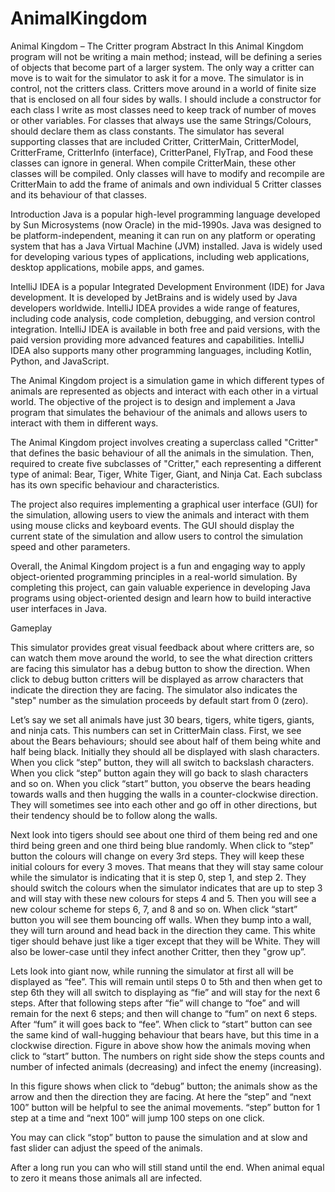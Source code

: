 # AnimalKingdom
Animal Kingdom – The Critter program
Abstract
In this Animal Kingdom program will not be writing a main method; instead, will be defining a series of objects that become part of a larger system. The only way a critter can move is to wait for the simulator to ask it for a move. The simulator is in control, not the critters class. Critters move around in a world of finite size that is enclosed on all four sides by walls. I should include a constructor for each class I write as most classes need to keep track of number of moves or other variables. For classes that always use the same Strings/Colours, should declare them as class constants. The simulator has several supporting classes that are included Critter, CritterMain, CritterModel, CritterFrame, CritterInfo (interface), CritterPanel, FlyTrap, and Food these classes can ignore in general. When compile CritterMain, these other classes will be compiled. Only classes will have to modify and recompile are CritterMain to add the frame of animals and own individual 5 Critter classes and its behaviour of that classes.

Introduction
Java is a popular high-level programming language developed by Sun Microsystems (now Oracle) in the mid-1990s. Java was designed to be platform-independent, meaning it can run on any platform or operating system that has a Java Virtual Machine (JVM) installed. Java is widely used for developing various types of applications, including web applications, desktop applications, mobile apps, and games.

IntelliJ IDEA is a popular Integrated Development Environment (IDE) for Java development. It is developed by JetBrains and is widely used by Java developers worldwide. IntelliJ IDEA provides a wide range of features, including code analysis, code completion, debugging, and version control integration. IntelliJ IDEA is available in both free and paid versions, with the paid version providing more advanced features and capabilities. IntelliJ IDEA also supports many other programming languages, including Kotlin, Python, and JavaScript.

The Animal Kingdom project is a simulation game in which different types of animals are represented as objects and interact with each other in a virtual world. The objective of the project is to design and implement a Java program that simulates the behaviour of the animals and allows users to interact with them in different ways.

The Animal Kingdom project involves creating a superclass called "Critter" that defines the basic behaviour of all the animals in the simulation. Then, required to create five subclasses of "Critter," each representing a different type of animal: Bear, Tiger, White Tiger, Giant, and Ninja Cat. Each subclass has its own specific behaviour and characteristics.

The project also requires implementing a graphical user interface (GUI) for the simulation, allowing users to view the animals and interact with them using mouse clicks and keyboard events. The GUI should display the current state of the simulation and allow users to control the simulation speed and other parameters.

Overall, the Animal Kingdom project is a fun and engaging way to apply object-oriented programming principles in a real-world simulation. By completing this project, can gain valuable experience in developing Java programs using object-oriented design and learn how to build interactive user interfaces in Java.

Gameplay

This simulator provides great visual feedback about where critters are, so can watch them move around the world, to see the what direction critters are facing this simulator has a debug button to show the direction. When click to debug button critters will be displayed as arrow characters that indicate the direction they are facing. The simulator also indicates the "step" number as the simulation proceeds by default start from 0 (zero). 

Let’s say we set all animals have just 30 bears, tigers, white tigers, giants, and ninja cats. This numbers can set in CritterMain class. First, we see about the Bears behaviours; should see about half of them being white and half being black. Initially they should all be displayed with slash characters. When you click “step” button, they will all switch to backslash characters. When you click “step” button again they will go back to slash characters and so on. When you click “start” button, you observe the bears heading towards walls and then hugging the walls in a counter-clockwise direction. They will sometimes see into each other and go off in other directions, but their tendency should be to follow along the walls. 

Next look into tigers should see about one third of them being red and one third being green and one third being blue randomly. When click to “step” button the colours will change on every 3rd steps. They will keep these initial colours for every 3 moves. That means that they will stay same colour while the simulator is indicating that it is step 0, step 1, and step 2. They should switch the colours when the simulator indicates that are up to step 3 and will stay with these new colours for steps 4 and 5. Then you will see a new colour scheme for steps 6, 7, and 8 and so on. When click “start” button you will see them bouncing off walls. When they bump into a wall, they will turn around and head back in the direction they came. This white tiger should behave just like a tiger except that they will be White. They will also be lower-case until they infect another Critter, then they "grow up”.

Lets look into giant now, while running the simulator at first all will be displayed as “fee”. This will remain until steps 0 to 5th and then when get to step 6th they will all switch to displaying as “fie” and will stay for the next 6 steps. After that following steps after “fie” will change to “foe” and will remain for the next 6 steps; and then will change to “fum” on next 6 steps. After “fum” it will goes back to “fee”. When click to “start” button can see the same kind of wall-hugging behaviour that bears have, but this time in a clockwise direction.
Figure in above show how the animals moving when click to “start” button. The numbers on right side show the steps counts and number of infected animals (decreasing) and infect the enemy (increasing). 

 

In this figure shows when click to “debug” button; the animals show as the arrow and then the direction they are facing. At here the “step” and “next 100” button will be helpful to see the animal movements. “step” button for 1 step at a time and “next 100” will jump 100 steps on one click. 

You may can click “stop” button to pause the simulation and at slow and fast slider can adjust the speed of the animals. 

 
After a long run you can who will still stand until the end. When animal equal to zero it means those animals all are infected. 
